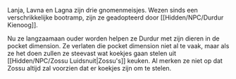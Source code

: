 Lanja, Lavna en Lagna zijn drie gnomenmeisjes.
Wezen sinds een verschrikkelijke bootramp, zijn ze geadopteerd door [[Hidden/NPC/Durdur Kienoog]].

Nu ze langzaamaan ouder worden helpen ze Durdur met zijn dieren in de pocket dimension. 
Ze verlaten die pocket dimension niet al te vaak, maar als ze het doen zullen ze steevast wat koekjes gaan stelen uit [[Hidden/NPC/Zossu Luidsnuit|Zossu's]] keuken. Al merken ze niet op dat Zossu altijd zal voorzien dat er koekjes zijn om te stelen.